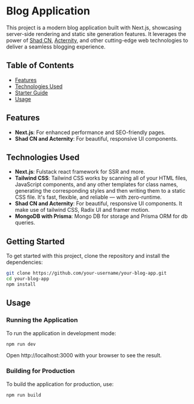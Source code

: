 # Blog Application

This project is a modern blog application built with Next.js, showcasing server-side rendering and static site generation features. It leverages the power of [Shad CN](https://shadcn.com/), [Acternity](https://acternity.com/), and other cutting-edge web technologies to deliver a seamless blogging experience.

## Table of Contents

- [Features](#features)
- [Technologies Used](#technologies-used)
- [Starter Guide](#getting-started)
- [Usage](#usage)

## Features

- **Next.js**: For enhanced performance and SEO-friendly pages.
- **Shad CN and Acternity**: For beautiful, responsive UI components.

## Technologies Used

- **Next.js**: Fulstack react framework for SSR and more.
- **Tailwind CSS**: Tailwind CSS works by scanning all of your HTML files, JavaScript components, and any other templates for class names, generating the corresponding styles and then writing them to a static CSS file. It's fast, flexible, and reliable — with zero-runtime.
- **Shad CN and Acternity**: For beautiful, responsive UI components. It make use of tailwind CSS, Radix UI and framer motion.
- **MongoDB with Prisma**: Mongo DB for storage and Prisma ORM for db queries.

## Getting Started

To get started with this project, clone the repository and install the dependencies:

```bash
git clone https://github.com/your-username/your-blog-app.git
cd your-blog-app
npm install
```

## Usage

### Running the Application

To run the application in development mode:

```bash
npm run dev
```

Open http://localhost:3000 with your browser to see the result.

### Building for Production

To build the application for production, use:

```bash
npm run build
```
